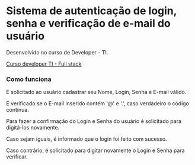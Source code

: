 # Sistema de autenticação de login, senha e verificação de e-mail do usuário

Desenvolvido no curso de Developer - TI.

[Curso developer TI - Full stack](https://www.devtisul.com.br/) 

### Como funciona
É solicitado ao usuário cadastrar seu Nome, Login, Senha e E-mail válido.

É verificado se o E-mail inserido contém '@' e '.', caso verdadeiro o código continua.

Para fazer a confirmação do Login e Senha do usuário é solicitado para digitá-los novamente.

Caso sejam iguais, é informado que o login foi feito com sucesso.

Caso contrário, é solicitado para digitar novamente o Login e Senha para verificar.
